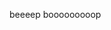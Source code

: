 
   <!DOCTYPE html>
   <html lang="en">
   <head>
       <meta charset="UTF-8">
       <meta name="viewport" content="width=device-width, initial-scale=1.0">
       <title>Centered Text with Lato Font</title>
       <link href="../includes/styles.css" rel="stylesheet">
   </head>
   <body>
          <script src="../includes/script.js"></script>
   
beeeep booooooooop


   </body>
   </html>
   